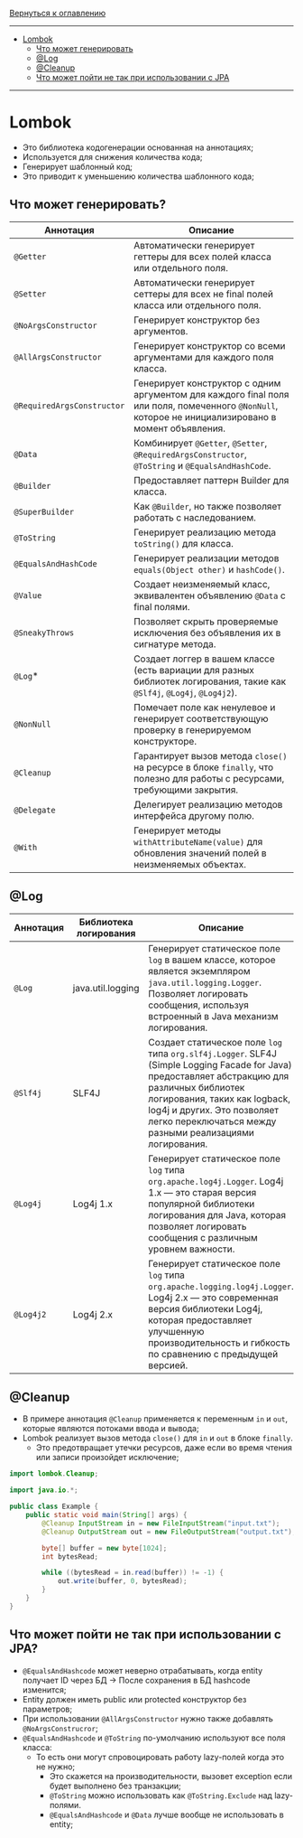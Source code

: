 [Вернуться к оглавлению](https://github.com/engine-it-in/different-level-task/blob/main/README.md)
***
- [Lombok](#lombok)
  - [Что может генерировать](#что-может-генерировать)
  - [@Log](#log)
  - [@Cleanup](#cleanup)
  - [Что может пойти не так при использовании с JPA](#что-может-пойти-не-так-при-использовании-с-jpa)
***

# Lombok

* Это библиотека кодогенерации основанная на аннотациях;
* Используется для снижения количества кода; 
* Генерирует шаблонный код;
* Это приводит к уменьшению количества шаблонного кода;

## Что может генерировать?

| Аннотация                  | Описание                                                                                                                                            |
|----------------------------|-----------------------------------------------------------------------------------------------------------------------------------------------------|
| `@Getter`                  | Автоматически генерирует геттеры для всех полей класса или отдельного поля.                                                                         |
| `@Setter`                  | Автоматически генерирует сеттеры для всех не final полей класса или отдельного поля.                                                                |
| `@NoArgsConstructor`       | Генерирует конструктор без аргументов.                                                                                                              |
| `@AllArgsConstructor`      | Генерирует конструктор со всеми аргументами для каждого поля класса.                                                                                |
| `@RequiredArgsConstructor` | Генерирует конструктор с одним аргументом для каждого final поля или поля, помеченного `@NonNull`, которое не инициализировано в момент объявления. |
| `@Data`                    | Комбинирует `@Getter`, `@Setter`, `@RequiredArgsConstructor`, `@ToString` и `@EqualsAndHashCode`.                                                   |
| `@Builder`                 | Предоставляет паттерн Builder для класса.                                                                                                           |
| `@SuperBuilder`            | Как `@Builder`, но также позволяет работать с наследованием.                                                                                        |
| `@ToString`                | Генерирует реализацию метода `toString()` для класса.                                                                                               |
| `@EqualsAndHashCode`       | Генерирует реализации методов `equals(Object other)` и `hashCode()`.                                                                                |
| `@Value`                   | Создает неизменяемый класс, эквивалентен объявлению `@Data` с final полями.                                                                         |
| `@SneakyThrows`            | Позволяет скрыть проверяемые исключения без объявления их в сигнатуре метода.                                                                       |
| `@Log`*                    | Создает логгер в вашем классе (есть вариации для разных библиотек логирования, такие как `@Slf4j`, `@Log4j`, `@Log4j2`).                            |
| `@NonNull`                 | Помечает поле как ненулевое и генерирует соответствующую проверку в генерируемом конструкторе.                                                      |
| `@Cleanup`                 | Гарантирует вызов метода `close()` на ресурсе в блоке `finally`, что полезно для работы с ресурсами, требующими закрытия.                           |
| `@Delegate`                | Делегирует реализацию методов интерфейса другому полю.                                                                                              |
| `@With`                    | Генерирует методы `withAttributeName(value)` для обновления значений полей в неизменяемых объектах.                                                 |

## @Log

| Аннотация | Библиотека логирования | Описание                                                                                                                                                                                                                                                                  |
|-----------|------------------------|---------------------------------------------------------------------------------------------------------------------------------------------------------------------------------------------------------------------------------------------------------------------------|
| `@Log`    | java.util.logging      | Генерирует статическое поле `log` в вашем классе, которое является экземпляром `java.util.logging.Logger`. Позволяет логировать сообщения, используя встроенный в Java механизм логирования.                                                                              |
| `@Slf4j`  | SLF4J                  | Создает статическое поле `log` типа `org.slf4j.Logger`. SLF4J (Simple Logging Facade for Java) предоставляет абстракцию для различных библиотек логирования, таких как logback, log4j и других. Это позволяет легко переключаться между разными реализациями логирования. |
| `@Log4j`  | Log4j 1.x              | Генерирует статическое поле `log` типа `org.apache.log4j.Logger`. Log4j 1.x — это старая версия популярной библиотеки логирования для Java, которая позволяет логировать сообщения с различным уровнем важности.                                                          |
| `@Log4j2` | Log4j 2.x              | Генерирует статическое поле `log` типа `org.apache.logging.log4j.Logger`. Log4j 2.x — это современная версия библиотеки Log4j, которая предоставляет улучшенную производительность и гибкость по сравнению с предыдущей версией.                                          |

## @Cleanup

* В примере аннотация `@Cleanup` применяется к переменным `in` и `out`, которые являются потоками ввода и вывода;
* Lombok реализует вызов метода `close()` для `in` и `out` в блоке `finally`. 
  * Это предотвращает утечки ресурсов, даже если во время чтения или записи произойдет исключение;

```java
import lombok.Cleanup;

import java.io.*;

public class Example {
    public static void main(String[] args) {
        @Cleanup InputStream in = new FileInputStream("input.txt");
        @Cleanup OutputStream out = new FileOutputStream("output.txt");

        byte[] buffer = new byte[1024];
        int bytesRead;

        while ((bytesRead = in.read(buffer)) != -1) {
            out.write(buffer, 0, bytesRead);
        }
    }
}
```

## Что может пойти не так при использовании с JPA?

* `@EqualsAndHashcode` может неверно отрабатывать, когда entity получает ID через БД -> После сохранения в БД hashcode изменится;
* Entity должен иметь public или protected конструктор без параметров; 
* При использовании `@AllArgsConstructor` нужно также добавлять `@NoArgsConstrucror`;
* `@EqualsAndHashcode` и `@ToString` по-умолчанию используют все поля класса: 
  * То есть они могут спровоцировать работу lazy-полей когда это не нужно; 
    * Это скажется на производительности, вызовет exception если будет выполнено без транзакции; 
    * `@ToString` можно использовать как `@ToString.Exclude` над lazy-полями. 
    * `@EqualsAndHashcode` и `@Data` лучше вообще не использовать в entity;